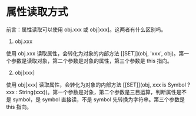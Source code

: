 # 属性读取方式

前言：属性读取可以使用 obj.xxx 或 obj[xxx]。这两者有什么区别吗。

1. obj.xxx

使用 obj.xxx 读取属性，会转化为对象的内部方法 [[SET]](obj, 'xxx', obj)。第一个参数是读取对象，第二个参数是对象的属性，第三个参数是 this 指向。

2. obj[xxx]

使用 obj[xxx] 读取属性，会转化为对象的内部方法 [[SET]](obj, xxx is Symbol ? xxx : String(xxx))。第一个参数是对象，第二个参数是三目运算，判断属性是不是 symbol，是 symbol 直接读，不是 symbol 先转换为字符串。第三个参数是 this 指向。
